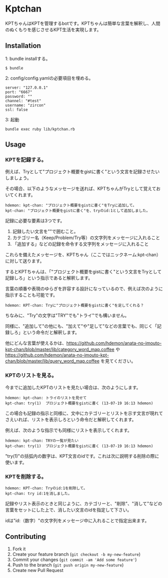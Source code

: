 # Kptchan

KPTちゃんはKPTを管理するbotです。KPTちゃんは簡単な言葉を解釈し、人間のぬくもりを感じさせるKPT生活を実現します。

## Installation

1: bundle installする。

    $ bundle

2: config/config.yamlの必要項目を埋める。

    server: "127.0.0.1"
    port: "6667"
    password: ""
    channel: "#test"
    username: "zircon"
    ssl: false

3: 起動

    bundle exec ruby lib/kptchan.rb

## Usage

### KPTを記録する。

例えば、Tryとして"プロジェクト概要をgistに書く"という文言を記録させたいしましょう。

その場合、以下のようなメッセージを送れば、KPTちゃんがTryとして覚えておいてくれます。

```
hdemon: kpt-chan: "プロジェクト概要をgistに書く"をTryに追加して。
kpt-chan: "プロジェクト概要をgistに書く"を、tryのid:1として追加しました。
```

記録に必要な要素は3つです。

1. 記録したい文言を""で囲むこと。
2. カテゴリー名（Keep/Problem/Try等）の文字列をメッセージに入れること
3. 「追加する」などの記録を命令する文字列をメッセージに入れること

これらを備えたメッセージを、KPTちゃん（ここではニックネーム:kpt-chan）に対して送ります。

するとKPTちゃんは、「"プロジェクト概要をgistに書く"という文言をTryとして記録しろ」という指示であると解釈します。

言葉の順番や表現のゆらぎを許容する設計になっているので、例えば次のように指示することも可能です。

```
hdemon: KPT-chan: Tryに"プロジェクト概要をgistに書く"を足してくれる？
```

ちなみに、"Try"の文字は"TRY"でも"トライ"でも構いません。

同様に、"追加して"の他にも、"加えて"や"足して"などの言葉でも、同じく「記録しろ」という命令だと解釈します。

他にどんな言葉が使えるかは、https://github.com/hdemon/anata-no-imouto-kpt-chan/blob/master/lib/category_word_map.coffee や https://github.com/hdemon/anata-no-imouto-kpt-chan/blob/master/lib/query_word_map.coffee を見てください。

### KPTのリストを見る。

今までに追加したKPTのリストを見たい場合は、次のようにします。

```
hdemon: kpt-chan: トライのリストを見せて
kpt-chan: try(1)  プロジェクト概要をgistに書く (13-07-19 16:13 hdemon)
```

この場合も記録の指示と同様に、文中にカテゴリーとリストを示す文言が現れてさえいれば、リストを表示しろという命令だと解釈してくれます。

例えば、次のような指示でも同様にリストを表示してくれます。

```
hdemon: kpt-chan: TRYの一覧が見たい
kpt-chan: try(1)  プロジェクト概要をgistに書く (13-07-19 16:13 hdemon)
```

"try(1)"の括弧内の数字は、KPT文言のidです。これは次に説明する削除の際に使います。


### KPTを削除する。

```
hdemon: KPT-chan: Tryのid:1を削除して。
kpt-chan: try id:1を消しました。
```

記録やリスト表示のときと同じように、カテゴリーと、"削除"、"消して"などの言葉をセットにした上で、消したい文言のidを指定して下さい。

idは"id:（数字）"の文字列をメッセージ中に入れることで指定出来ます。



## Contributing

1. Fork it
2. Create your feature branch (`git checkout -b my-new-feature`)
3. Commit your changes (`git commit -am 'Add some feature'`)
4. Push to the branch (`git push origin my-new-feature`)
5. Create new Pull Request
